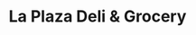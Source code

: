 ---
title: "La Plaza Deli & Grocery"
url: /fountain-hill/la-plaza-deli-und-grocery/
shop: Feinkost
---